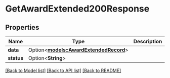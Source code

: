 # GetAwardExtended200Response

## Properties

Name | Type | Description | Notes
------------ | ------------- | ------------- | -------------
**data** | Option<[**models::AwardExtendedRecord**](AwardExtendedRecord.md)> |  | [optional]
**status** | Option<**String**> |  | [optional]

[[Back to Model list]](../README.md#documentation-for-models) [[Back to API list]](../README.md#documentation-for-api-endpoints) [[Back to README]](../README.md)


